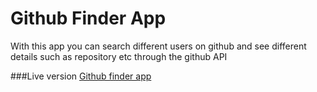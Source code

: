 # Github Finder App
With this app you can search different users on github and see different details such as repository etc through the github API


###Live version
<a href="https://github-finder-app-red-zeta.vercel.app">Github finder app</a>
